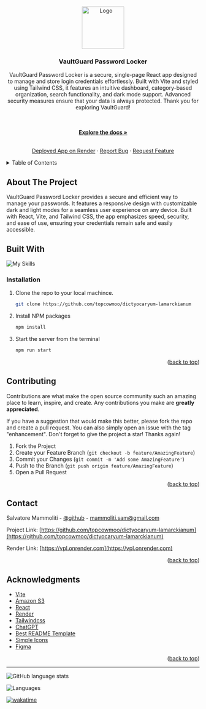 <a name="readme-top"></a>

<br />
<div align="center">
  <a href="https://github.com/topcowmoo/dictyocaryum-lamarckianum"> 
    <img src="https://vaultguardbucket2024.s3.us-east-1.amazonaws.com/vplogo.svg"
   <!-- alt="Logo"
   style="height: 110px">
  </a> 

<h3 align="center">VaultGuard Password Locker</h3> 

<p align="center"> VaultGuard Password Locker is a secure, single-page React app designed to manage and store login credentials effortlessly. Built with Vite and styled using Tailwind CSS, it features an intuitive dashboard, category-based organization, search functionality, and dark mode support. Advanced security measures ensure that your data is always protected. Thank you for exploring VaultGuard! </p>

<br />
<br />
<a href="https://github.com/topcowmoo/dictyocaryum-lamarckianum"><strong>Explore the docs »</strong></a>
<br />
<br />

<a href="https://vpl.onrender.com/">Deployed App on Render</a>
·
<a href="hhttps://github.com/topcowmoo/dictyocaryum-lamarckianum/issues">Report Bug</a>
·
<a href="hhttps://github.com/topcowmoo/dictyocaryum-lamarckianum/issues">Request Feature</a>
</p>
</div>

<!-- TABLE OF CONTENTS -->

<details>
  <summary>Table of Contents</summary>
  <ol>
    <li>
      <a href="#about-the-project">About The Project</a>
      <ul>
        <li><a href="#built-with">Built With</a></li>
      </ul>
    </li>
    <li><a href="#installation">Installation</a></li>
    <li>
      <a href="#contributing">Contributing</a>
    </li>
    <li>
      <a href="#contact">Contact</a>
    </li>
    <li>
      <a href="#acknowledgments">Acknowledgments</a>
    </li>
  </ol>
</details>

<!-- ABOUT THE PROJECT -->

## About The Project

VaultGuard Password Locker provides a secure and efficient way to manage your passwords. It features a responsive design with customizable dark and light modes for a seamless user experience on any device. Built with React, Vite, and Tailwind CSS, the app emphasizes speed, security, and ease of use, ensuring your credentials remain safe and easily accessible.

<!-- Dark Mode Landing Page:

![image](https://portfoliobucket2024.s3.amazonaws.com/landingdark.webp)

Light Mode Landing Page:

![image](https://portfoliobucket2024.s3.amazonaws.com/landinglight.webp)

About Me Page In Dark Mode:

![image](https://portfoliobucket2024.s3.amazonaws.com/about.webp)

Projects Page In Light Mode:

![image](https://portfoliobucket2024.s3.amazonaws.com/projects.webp)

Contact Page In Light Mode:

![image](https://portfoliobucket2024.s3.amazonaws.com/contact.webp)

Mobile View In Dark Mode:

![image](https://portfoliobucket2024.s3.amazonaws.com/mobile.webp)

Hamburger Menu In Dark Mode:

![image](https://portfoliobucket2024.s3.amazonaws.com/hamburger.webp) -->

<!-- BUILT WITH -->

## Built With

![My Skills](https://vaultguardbucket2024.s3.us-east-1.amazonaws.com/ico2.svg)

<!-- INSTALLATION -->

### Installation

1. Clone the repo to your local machince.

   ```sh
   git clone https://github.com/topcowmoo/dictyocaryum-lamarckianum
   ```

2. Install NPM packages

   ```sh
   npm install
   ```

3. Start the server from the terminal

   ```sh
   npm run start
   ```

<p align="right">(<a href="#readme-top">back to top</a>)</p>

<!-- CONTRIBUTING -->

## Contributing

Contributions are what make the open source community such an amazing place to learn, inspire, and create. Any contributions you make are **greatly appreciated**.

If you have a suggestion that would make this better, please fork the repo and create a pull request. You can also simply open an issue with the tag "enhancement".
Don't forget to give the project a star! Thanks again!

1. Fork the Project
2. Create your Feature Branch (`git checkout -b feature/AmazingFeature`)
3. Commit your Changes (`git commit -m 'Add some AmazingFeature'`)
4. Push to the Branch (`git push origin feature/AmazingFeature`)
5. Open a Pull Request

<p align="right">(<a href="#readme-top">back to top</a>)</p>

<!-- CONTACT -->

## Contact

Salvatore Mammoliti - [@github](https://github.com/topcowmoo) - <mammoliti.sam@gmail.com>

Project Link: [https://github.com/topcowmoo/dictyocaryum-lamarckianum](https://github.com/topcowmoo/dictyocaryum-lamarckianum)

Render Link: [https://vpl.onrender.com](https://vpl.onrender.com)

<p align="right">(<a href="#readme-top">back to top</a>)</p>

<!-- ACKNOWLEDGMENTS -->

## Acknowledgments

- [Vite](https://vitejs.dev/)
- [Amazon S3](https://aws.amazon.com/s3/)
- [React](https://react.dev/)
- [Render](https://render.com/)
- [Tailwindcss](https://tailwindcss.com/)
- [ChatGPT](https://chat.openai.com/)
- [Best README Template](https://github.com/othneildrew/Best-README-Template)
- [Simple Icons](https://simpleicons.org/)
- [Figma](https://www.figma.com/)

<p align="right">(<a href="#readme-top">back to top</a>)</p>

---

![GitHub language stats](https://img.shields.io/github/languages/top/topcowmoo/dictyocaryum-lamarckianum)

![Languages](https://img.shields.io/github/languages/count/topcowmoo/dictyocaryum-lamarckianum)

[![wakatime](https://wakatime.com/badge/user/018eee6c-d24d-478e-b142-37a7c9e0fdac/project/89e96db3-9662-48a0-ab6b-6e8bc2ea53fc.svg)](https://wakatime.com/badge/user/018eee6c-d24d-478e-b142-37a7c9e0fdac/project/89e96db3-9662-48a0-ab6b-6e8bc2ea53fc)
